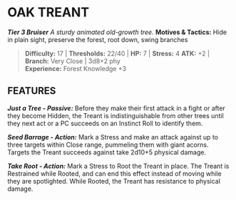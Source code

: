 ﻿---
tags:
  - Adversary
  - Creature
  - Statblock

name: 'OAK TREANT'
tier: 3
type: Bruiser
description: 'A sturdy animated old-growth tree.'
motives_and_tactics: 'Hide in plain sight, preserve the forest, root down, swing branches'
difficulty: '17'
thresholds: '22/40'
hp: '7'
stress: '4'
atk: '+2'
attack: 'Branch'
range: 'Very Close'
damage: '3d8+2 phy'
experience:
  - 'Forest Knowledge +3'
feats:
- name: 'Just a Tree'
  type: 'Passive'
  text: 'Before they make their first attack in a fight or after they become Hidden, the Treant is indistinguishable from other trees until they next act or a PC succeeds on an Instinct Roll to identify them.'
- name: 'Seed Barrage'
  type: 'Action'
  text: 'Mark a Stress and make an attack against up to three targets within Close range, pummeling them with giant acorns. Targets the Treant succeeds against take 2d10+5 physical damage.'
- name: 'Take Root'
  type: 'Action'
  text: 'Mark a Stress to Root the Treant in place. The Treant is Restrained while Rooted, and can end this effect instead of moving while they are spotlighted. While Rooted, the Treant has resistance to physical damage.'
layout: Daggerheart Adversary
source: srd-adversary
statblock: true
---

# OAK TREANT

***Tier 3 Bruiser***
*A sturdy animated old-growth tree.*
**Motives & Tactics:** Hide in plain sight, preserve the forest, root down, swing branches

> **Difficulty:** 17 | **Thresholds:** 22/40 | **HP:** 7 | **Stress:** 4
> **ATK:** +2 | **Branch:** Very Close | 3d8+2 phy  
> **Experience:** Forest Knowledge +3

## FEATURES

***Just a Tree - Passive:*** Before they make their first attack in a fight or after they become Hidden, the Treant is indistinguishable from other trees until they next act or a PC succeeds on an Instinct Roll to identify them.

***Seed Barrage - Action:*** Mark a Stress and make an attack against up to three targets within Close range, pummeling them with giant acorns. Targets the Treant succeeds against take 2d10+5 physical damage.

***Take Root - Action:*** Mark a Stress to Root the Treant in place. The Treant is Restrained while Rooted, and can end this effect instead of moving while they are spotlighted. While Rooted, the Treant has resistance to physical damage.
